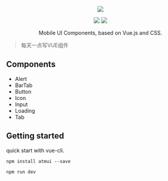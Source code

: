 




<p align="center">
    <img src="https://github.com/hatedMe/Atmui/raw/master/logo.png">
</p>

<p align="center">
    <img src="https://img.shields.io/badge/version-%200.0.2%20%20-green.svg" />
    <img src="https://img.shields.io/badge/vue-%202.5.2%20-green.svg" />
</p>

<p align="center">Mobile UI Components, based on Vue.js and CSS.</p>


> 每天一点写VUE组件

## Components
- Alert
- BarTab
- Button
- Icon
- Input
- Loading
- Tab


## Getting started

quick start with vue-cli.

```npm install atmui --save```

```npm run dev ```



